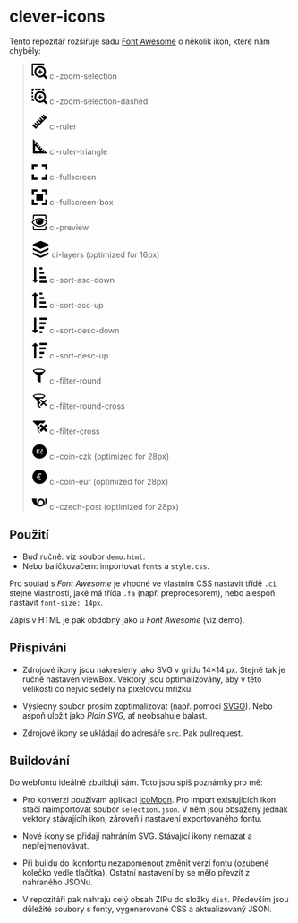 # clever-icons

Tento repozitář rozšiřuje sadu [Font Awesome](https://fontawesome.com/v4.7.0/icons/) o několik ikon, které nám chyběly:

> ![zoom-selection](https://raw.githubusercontent.com/CleverMaps/clever-icons/master/src/zoom-selection.svg?sanitize=true) ci-zoom-selection
> 
> ![zoom-selection-dashed](https://raw.githubusercontent.com/CleverMaps/clever-icons/master/src/zoom-selection-dashed.svg?sanitize=true) ci-zoom-selection-dashed
> 
> ![ruler](https://raw.githubusercontent.com/CleverMaps/clever-icons/master/src/ruler.svg?sanitize=true) ci-ruler
> 
> ![ruler-triangle](https://raw.githubusercontent.com/CleverMaps/clever-icons/master/src/ruler-triangle.svg?sanitize=true) ci-ruler-triangle
> 
> ![fullscreen](https://raw.githubusercontent.com/CleverMaps/clever-icons/master/src/fullscreen.svg?sanitize=true) ci-fullscreen
> 
> ![fullscreen-box](https://raw.githubusercontent.com/CleverMaps/clever-icons/master/src/fullscreen-box.svg?sanitize=true) ci-fullscreen-box
> 
> ![preview](https://raw.githubusercontent.com/CleverMaps/clever-icons/master/src/preview.svg?sanitize=true) ci-preview
> 
> ![layers](https://raw.githubusercontent.com/CleverMaps/clever-icons/master/src/layers.svg?sanitize=true) ci-layers (optimized for 16px)
> 
> ![sort-asc-down](https://raw.githubusercontent.com/CleverMaps/clever-icons/master/src/sort-asc-down.svg?sanitize=true) ci-sort-asc-down
> 
> ![sort-asc-up](https://raw.githubusercontent.com/CleverMaps/clever-icons/master/src/sort-asc-up.svg?sanitize=true) ci-sort-asc-up
> 
> ![sort-desc-down](https://raw.githubusercontent.com/CleverMaps/clever-icons/master/src/sort-desc-down.svg?sanitize=true) ci-sort-desc-down
> 
> ![sort-desc-up](https://raw.githubusercontent.com/CleverMaps/clever-icons/master/src/sort-desc-up.svg?sanitize=true) ci-sort-desc-up
> 
> ![filter-round](https://raw.githubusercontent.com/CleverMaps/clever-icons/master/src/filter-round.svg?sanitize=true) ci-filter-round
> 
> ![filter-round-cross](https://raw.githubusercontent.com/CleverMaps/clever-icons/master/src/filter-round-cross.svg?sanitize=true) ci-filter-round-cross
> 
> ![filter-cross](https://raw.githubusercontent.com/CleverMaps/clever-icons/master/src/filter-cross.svg?sanitize=true) ci-filter-cross
> 
> ![coin-czk](https://raw.githubusercontent.com/CleverMaps/clever-icons/master/src/coin-czk.svg?sanitize=true) ci-coin-czk (optimized for 28px)
> 
> ![coin-eur](https://raw.githubusercontent.com/CleverMaps/clever-icons/master/src/coin-eur.svg?sanitize=true) ci-coin-eur (optimized for 28px)
> 
> ![czech-post](https://raw.githubusercontent.com/CleverMaps/clever-icons/master/src/czech-post.svg?sanitize=true) ci-czech-post (optimized for 28px)

## Použití

* Buď ručně: viz soubor `demo.html`.
* Nebo balíčkovačem: importovat `fonts` a `style.css`.

Pro soulad s _Font Awesome_ je vhodné ve vlastním CSS nastavit třídě `.ci` stejné vlastnosti, jaké má třída `.fa` (např. preprocesorem), nebo alespoň nastavit `font-size: 14px`.

Zápis v HTML je pak obdobný jako u _Font Awesome_ (viz demo).

## Přispívání

* Zdrojové ikony jsou nakresleny jako SVG v gridu 14×14 px. Stejně tak je ručně nastaven viewBox. Vektory jsou optimalizovány, aby v této velikosti co nejvíc seděly na pixelovou mřížku. 

* Výsledný soubor prosím zoptimalizovat (např. pomocí [SVGO](https://jakearchibald.github.io/svgomg/)). Nebo aspoň uložit jako _Plain SVG_, ať neobsahuje balast.

* Zdrojové ikony se ukládají do adresáře `src`. Pak pullrequest.

## Buildování

Do webfontu ideálně zbuilduji sám. Toto jsou spíš poznámky pro mě:

* Pro konverzi používám aplikaci [IcoMoon](https://icomoon.io/app/). Pro import existujících ikon stačí naimportovat soubor `selection.json`. V něm jsou obsaženy jednak vektory stávajícíh ikon, zároveň i nastavení exportovaného fontu.

* Nové ikony se přidají nahráním SVG. Stávající ikony nemazat a nepřejmenovávat.

* Při buildu do ikonfontu nezapomenout změnit verzi fontu (ozubené kolečko vedle tlačítka). Ostatní nastavení by se mělo převzít z nahraného JSONu.

* V repozitáři pak nahraju celý obsah ZIPu do složky `dist`. Především jsou důležité soubory s fonty, vygenerované CSS a aktualizovaný JSON.